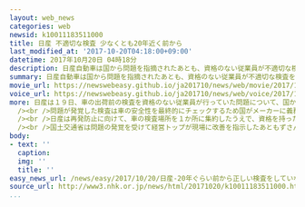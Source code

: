 ```yaml
---
layout: web_news
categories: web
newsid: k10011183511000
title: 日産 不適切な検査 少なくとも20年近く前から
last_modified_at: '2017-10-20T04:18:00+09:00'
datetime: 2017年10月20日 04時18分
description: 日産自動車は国から問題を指摘されたあとも、資格のない従業員が不適切な検査を続けていたとして、国内向けの車の出荷を停止すると発表しました。不適切な検査は少なくとも２０年近く前から行われていたことがわかり、国土交通省は再発防止策の徹底を日産に強く求めていく方針です。
summary: 日産自動車は国から問題を指摘されたあとも、資格のない従業員が不適切な検査を続けていたとして、国内向けの車の出荷を停止すると発表しました。不適切な検査は少なくとも２０年近く前から行われていたことがわかり、国土交通省は再発防止策の徹底を日産に強く求めていく方針です。
movie_url: https://newswebeasy.github.io/ja201710/news/web/movie/2017/10/20/k10011183511000.mp4
voice_url: https://newswebeasy.github.io/ja201710/news/web/voice/2017/10/20/k10011183511000.mp3
more: 日産は１９日、車の出荷前の検査を資格のない従業員が行っていた問題について、国から指摘を受けたあとも神奈川県横須賀市にある追浜工場など４か所で不適切な検査を続けていたことを明らかにしました。そのうえで国内に６か所あるすべての工場で、国内向けの車の出荷を停止すると発表しました。<br
  /><br />問題が発覚した検査は車の安全性を最終的にチェックするため国がメーカーに義務づけている重要な工程ですが、少なくとも２０年近く前から不適切な検査が行われていたことが日産の社内調査で新たにわかりました。<br
  /><br />日産は再発防止に向けて、車の検査場所を１か所に集約したうえで、資格を持った検査員以外は立ち入れないようにするなど対策を検討するとしています。<br
  /><br />国土交通省は問題の発覚を受けて経営トップが現場に改善を指示したあともずさんな検査を改めていなかったことを重く見て、日産に再発防止策の徹底を強く求めていく方針です。
body:
- text: ''
  caption:
  img: ''
  title: ''
easy_news_url: /news/easy/2017/10/20/日産-20年ぐらい前から正しい検査をしていなかった/
source_url: http://www3.nhk.or.jp/news/html/20171020/k10011183511000.html
...
```

